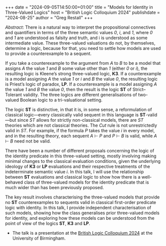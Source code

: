 +++
date = "2024-09-05T14:50:00+01:00"
title = "Models for Identity in Three-Valued Logics"
host = "British Logic Colloquium 2024"
publishdate = "2024-08-25"
author = "Greg Restall"
+++

*Abstract*: 
There is a natural way to interpret the propositional connectives and
quantifiers in terms of the three semantic values _0_, _i_, and _1_, where _0_
and _1_ are understood as falsity and truth, and i is understood as some
intermediate value. These three-valued valuations do not, by themselves,
determine a logic, because for that, you need to settle how models are used to
provide a counterexample to a sequent.  

If you take a counterexample to the argument from _A_ to _B_ to be a model that
assigns _A_ the value _1_ and _B_ some value other than _1_ (either _0_ or
_i_), the resulting logic is Kleene’s strong three-valued logic, **K3**. If a
counterexample is a model assigning _A_ the value _1_ or _i_ and _B_ the value
_0_, the resulting logic is Priest’s logic of paradox, **LP**. If a
counterexample is a model assigning _A_ the value _1_ and _B_ the value _0_,
then the result is the logic **ST** of Strict–Tolerant validity. The three
logics are different generalisations of two-valued Boolean logic to a
tri-valuational setting.

The logic **ST** is distinctive, in that it is, in some sense, a reformulation of
classical logic&mdash;every classically valid sequent in this language is 
**ST**-valid&mdash;but since *ST* allows for strictly non-classical models, there are *ST*
theories which are not classical theories. The _Cut_ rule is not unrestrictedly
valid in *ST*. For example, if the formula *P* takes the value *i* in every model,
and in the resulting theory, each sequent _A_ ⊢ _P_ and _P_ ⊢ _B_ is valid, while _A_
⊢ _B_ need not be valid.  

There have been a number of different proposals
concerning the logic of the identity predicate in this three-valued setting,
mostly involving making minimal changes to the classical evaluation
conditions, given the underlying ideology of **K3** or **LP** evaluations and their
respective treatments of the indeterminate semantic value _i_. In this talk, I
will use the relationship between **ST** evaluations and classical logic to show
how there is a well-behaved class of three-valued models for the identity
predicate that is much wider than has been previously proposed.

The key result involves characterising the three-valued models that provide no **ST** 
counterexamples to sequents valid in classical first-order predicate logic with
identity. In this talk, I provide independent characterisation of such
models, showing how the class generalises prior three-valued models for
identity, and exploring how these models can be understood from the point of
view of the logics **ST**, **K3** and **LP**.

* The talk is a presentation at the [British Logic Colloquium 2024](https://blc24.github.io) at the University of 
Birmingham. 


